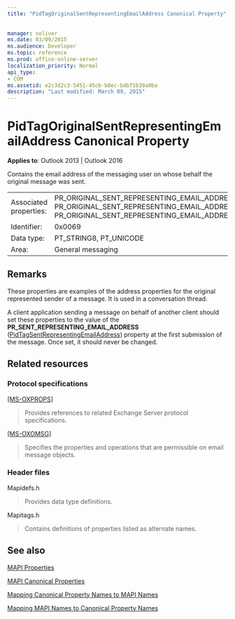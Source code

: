 ```yaml
---
title: "PidTagOriginalSentRepresentingEmailAddress Canonical Property"
 
 
manager: soliver
ms.date: 03/09/2015
ms.audience: Developer
ms.topic: reference
ms.prod: office-online-server
localization_priority: Normal
api_type:
- COM
ms.assetid: e2c3d2c3-5451-45cb-b0ec-bdbf5b39a0ba
description: "Last modified: March 09, 2015"
---
```


# PidTagOriginalSentRepresentingEmailAddress Canonical Property

  
  
**Applies to**: Outlook 2013 | Outlook 2016 
  
Contains the email address of the messaging user on whose behalf the original message was sent.
  
|||
|:-----|:-----|
|Associated properties:  <br/> |PR_ORIGINAL_SENT_REPRESENTING_EMAIL_ADDRESS, PR_ORIGINAL_SENT_REPRESENTING_EMAIL_ADDRESS_A, PR_ORIGINAL_SENT_REPRESENTING_EMAIL_ADDRESS_W  <br/> |
|Identifier:  <br/> |0x0069  <br/> |
|Data type:  <br/> |PT_STRING8, PT_UNICODE  <br/> |
|Area:  <br/> |General messaging  <br/> |
   
## Remarks

These properties are examples of the address properties for the original represented sender of a message. It is used in a conversation thread.
  
A client application sending a message on behalf of another client should set these properties to the value of the **PR_SENT_REPRESENTING_EMAIL_ADDRESS** ([PidTagSentRepresentingEmailAddress](pidtagsentrepresentingemailaddress-canonical-property.md)) property at the first submission of the message. Once set, it should never be changed.
  
## Related resources

### Protocol specifications

[[MS-OXPROPS]](http://msdn.microsoft.com/library/f6ab1613-aefe-447d-a49c-18217230b148%28Office.15%29.aspx)
  
> Provides references to related Exchange Server protocol specifications.
    
[[MS-OXOMSG]](http://msdn.microsoft.com/library/daa9120f-f325-4afb-a738-28f91049ab3c%28Office.15%29.aspx)
  
> Specifies the properties and operations that are permissible on email message objects.
    
### Header files

Mapidefs.h
  
> Provides data type definitions.
    
Mapitags.h
  
> Contains definitions of properties listed as alternate names.
    
## See also



[MAPI Properties](mapi-properties.md)
  
[MAPI Canonical Properties](mapi-canonical-properties.md)
  
[Mapping Canonical Property Names to MAPI Names](mapping-canonical-property-names-to-mapi-names.md)
  
[Mapping MAPI Names to Canonical Property Names](mapping-mapi-names-to-canonical-property-names.md)

